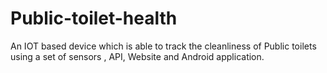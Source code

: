 # Public-toilet-health
An IOT based device which is able to track the cleanliness of Public toilets using a set of sensors , API, Website and Android application.
